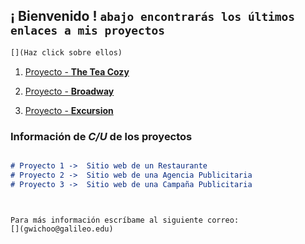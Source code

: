 ## **¡ Bienvenido !** `abajo encontrarás los últimos enlaces a mis proyectos`
```markdown
[](Haz click sobre ellos)
```
1. [Proyecto - **The Tea Cozy**](https://albertoprogra.github.io/prj-rev-bwfs-tea-cozy/tea_cozy)

2. [Proyecto - **Broadway**](https://albertoprogra.github.io/broadway/) 

3. [Proyecto - **Excursion**](https://albertoprogra.github.io/excursion/)



### Información de _C/U_ de los proyectos
```markdown

# Proyecto 1 ->  Sitio web de un Restaurante
# Proyecto 2 ->  Sitio web de una Agencia Publicitaria
# Proyecto 3 ->  Sitio web de una Campaña Publicitaria 



Para más información escríbame al siguiente correo: 
[](gwichoo@galileo.edu)
```
